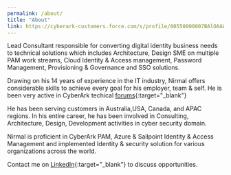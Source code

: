 ```yaml
---
permalink: /about/
title: "About"
link: https://cyberark-customers.force.com/s/profile/00550000007BAlOAAW
---
```


Lead Consultant responsible for converting digital identity business needs to technical solutions which includes  Architecture, Design SME on multiple PAM work streams, Cloud Identity & Access management, Password Management, Provisioning & Governance  and SSO solutions.

Drawing on his 14 years of experience in the IT industry, Nirmal offers considerable skills to achieve every goal for his employer, team & self. He is been very active in CyberArk techical [forums](https://cyberark-customers.force.com/s/profile/00550000007BAlOAAW){:target="_blank"} 

He has been serving customers in Australia,USA, Canada, and APAC regions. In his entire career, he has been involved in Consulting, Architecture, Design, Development activities in cyber security domain.

Nirmal is proficient in CyberArk PAM, Azure & Sailpoint Identity & Access Management and implemented Identity & security solution for various organizations across the world.

Contact me on [LinkedIn](https://linkedin.com/in/nirmalkumar-dhanaraj-5b478716){:target="_blank"}  to discuss opportunities.